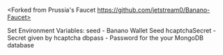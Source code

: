 <Forked from Prussia's Faucet https://github.com/jetstream0/Banano-Faucet>

Set Environment Variables:
seed - Banano Wallet Seed
hcaptchaSecret - Secret given by hcaptcha
dbpass - Password for the your MongoDB database
